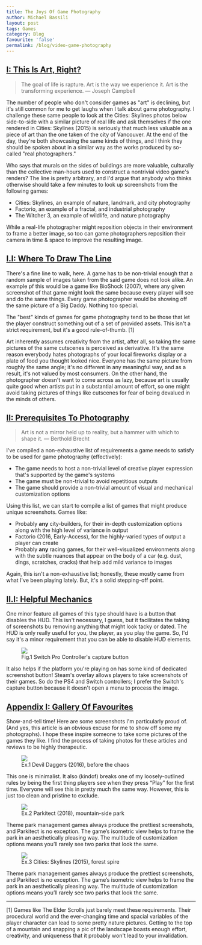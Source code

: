 ```yaml
---
title: The Joys Of Game Photography
author: Michael Bassili
layout: post
tags: Games
category: Blog
favourite: 'false'
permalink: /blog/video-game-photography
---
```


## [I: This Is Art, Right?](#i-this-is-art-right)

> The goal of life is rapture. Art is the way we experience it. Art is the transforming experience. — Joseph Campbell

The number of people who don't consider games as "art" is declining, but it's still common for me to get laughs when I talk about game photography. I challenge these same people to look at the Cities: Skylines photos below side-to-side with a similar picture of real life and ask themselves if the one rendered in Cities: Skylines (2015) is seriously that much less valuable as a piece of art than the one taken of the city of Vancouver. At the end of the day, they're both showcasing the same kinds of things, and I think they should be spoken about in a similar way as the works produced by so-called "real photographers." 

Who says that murals on the sides of buildings are more valuable, culturally than the collective man-hours used to construct a nontrivial video game's renders? The line is pretty arbitrary, and I'd argue that anybody who thinks otherwise should take a few minutes to look up screenshots from the following games:

- Cities: Skylines, an example of nature, landmark, and city photography
- Factorio, an example of a fractal, and industrial photography
- The Witcher 3, an example of wildlife, and nature photography

While a real-life photographer might reposition objects in their environment to frame a better image, so too can game photographers reposition their camera in time & space to improve the resulting image.

## [I.I: Where To Draw The Line](#ii-where-to-draw-the-line)

There's a fine line to walk, here. A game has to be non-trivial enough that a random sample of images taken from the said game does not look alike. An example pf this would be a game like BioShock (2007), where any given screenshot of that game might look the same because every player will see and do the same things. Every game photographer would be showing off the same picture of a Big Daddy. Nothing too special. 

The "best" kinds of games for game photography tend to be those that let the player construct something out of a set of provided assets. This isn't a strict requirement, but it's a good rule-of-thumb. [1]

Art inherently assumes creativity from the artist, after all, so taking the same pictures of the same cutscenes is perceived as derivative. It's the same reason everybody hates photographs of your local fireworks display or a plate of food you thought looked nice. Everyone has the same picture from roughly the same angle; it's no different in any meaningful way, and as a result, it's not valued by most consumers. On the other hand, the photographer doesn't want to come across as lazy, because art is usually quite good when artists put in a substantial amount of effort, so one might avoid taking pictures of things like cutscenes for fear of being devalued in the minds of others. 

## [II: Prerequisites To Photography](#ii-prerequisites-to-photography)

> Art is not a mirror held up to reality, but a hammer with which to shape it. — Berthold Brecht

I've compiled a non-exhaustive list of requirements a game needs to satisfy to be used for game photography (effectively):

- The game needs to host a non-trivial level of creative player expression that's supported by the game's systems 
- The game must be non-trivial to avoid repetitious outputs
- The game should provide a non-trivial amount of visual and mechanical customization options

Using this list, we can start to compile a list of games that might produce unique screenshots. Games like: 

- Probably **any** city-builders, for their in-depth customization options along with the high level of variance in output
- Factorio (2016, Early-Access), for the highly-varied types of output a player can create
- Probably **any** racing games, for their well-visualized environments along with the subtle nuances that appear on the body of a car (e.g. dust, dings, scratches, cracks) that help add mild variance to images

Again, this isn't a non-exhaustive list; honestly, these mostly came from what I've been playing lately. But, it's a solid stepping-off point. 

## [II.I: Helpful Mechanics](#iii-helpful-mechanics)

One minor feature all games of this type should have is a button that disables the HUD. This isn't necessary, I guess, but it facilitates the taking of screenshots bu removing anything that might look tacky or dated. The HUD is only really useful for you, the player, as you play the game. So, I'd say it's a minor requirement that you can be able to disable HUD elements.

<figure class="post-content-figure">
<img src="{{ site.url }}/assets/video-game-photography/fig-3-switch-controller.jpg" />
<figcaption>
    Fig.1 Switch Pro Controller's capture button
</figcaption>
</figure>

It also helps if the platform you're playing on has some kind of dedicated screenshot button! Steam's overlay allows players to take screenshots of their games. So do the PS4 and Switch controllers; I prefer the Switch's capture button because it doesn't open a menu to process the image. 

## [Appendix I: Gallery Of Favourites](#appendix-i-gallery-of-favourites)

Show-and-tell time! Here are some screenshots I'm particularly proud of. (And yes, this article is an obvious excuse for me to show off some my photographs). I hope these inspire someone to take some pictures of the games they like. I find the process of taking photos for these articles and reviews to be highly therapeutic.

<figure class="post-content-figure">
<img src="{{ site.url }}/assets/video-game-photography/ex-1-devil-daggers-2016.png" />
<figcaption>
    Ex.1 Devil Daggers (2016), before the chaos
</figcaption>
</figure>

This one is minimalist. It also (kindof) breaks one of my loosely-outlined rules by being the first thing players see when they press “Play” for the first time. Everyone will see this in pretty much the same way. However, this is just too clean and pristine to exclude.

<figure class="post-content-figure">
<img src="{{ site.url }}/assets/video-game-photography/ex-2-parkitect-2018.png" />
<figcaption>
    Ex.2 Parkitect (2018), mountain-side park
</figcaption>
</figure>

Theme park management games always produce the prettiest screenshots, and Parkitect is no exception. The game’s isometric view helps to frame the park in an aesthetically pleasing way. The multitude of customization options means you’ll rarely see two parks that look the same.

<figure class="post-content-figure">
<img src="{{ site.url }}/assets/video-game-photography/ex-3-cities-skylines-2015.png" />
<figcaption>
    Ex.3 Cities: Skylines (2015), forest spire
</figcaption>
</figure>

Theme park management games always produce the prettiest screenshots, and Parkitect is no exception. The game’s isometric view helps to frame the park in an aesthetically pleasing way. The multitude of customization options means you’ll rarely see two parks that look the same.

---

[1] Games like The Elder Scrolls just barely meet these requirements. Their procedural world and the ever-changing time and spacial variables of the player character can lead to some pretty nature pictures. Getting to the top of a mountain and snapping a pic of the landscape boasts enough effort, creativity, and uniqueness that it probably won't lead to your invalidation. 
